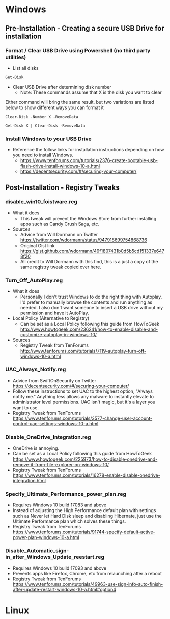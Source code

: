 # Windows

## Pre-Installation - Creating a secure USB Drive for installation

### Format / Clear USB Drive using Powershell (no third party utilities)

* List all disks

`Get-Disk`

* Clear USB Drive after determining disk number
  * Note: These commands assume that X is the disk you want to clear

Either command will bring the same result, but two variations are listed below to show different ways you can format it

`Clear-Disk -Number X -RemoveData`

`Get-Disk X | Clear-Disk -RemoveData`

### Install Windows to your USB Drive

* Reference the follow links for installation instructions depending on how you need to install Windows.
  * https://www.tenforums.com/tutorials/2376-create-bootable-usb-flash-drive-install-windows-10-a.html
  * https://decentsecurity.com/#/securing-your-computer/


## Post-Installation - Registry Tweaks

### disable_win10_foistware.reg
* What it does
  * This tweak will prevent the Windows Store from further installing apps such as Candy Crush Saga, etc.
* Sources
  * Advice from Will Dormann on Twitter https://twitter.com/wdormann/status/947918699754868736 
  * Original Gist link https://gist.github.com/wdormann/49f1807431b0d5b5cd151337e6478f20
  * All credit to Will Dormann with this find, this is a just a copy of the same registry tweak copied over here.

### Turn_Off_AutoPlay.reg
* What it does
  * Personally I don't trust Windows to do the right thing with Autoplay. I'd prefer to manually browse the contents and run anything as needed. I also don't want someone to insert a USB drive without my permission and have it AutoPlay.
* Local Policy (Alternative to Registry)
  * Can be set as a Local Policy following this guide from HowToGeek http://www.howtogeek.com/236241/how-to-enable-disable-and-customize-autoplay-in-windows-10/ 
* Sources
  * Registry Tweak from TenForums http://www.tenforums.com/tutorials/7119-autoplay-turn-off-windows-10-a.html

### UAC_Always_Notify.reg
* Advice from SwiftOnSecurity on Twitter https://decentsecurity.com/#/securing-your-computer/ 
* Follow these instructions to set UAC to the highest option, "Always notify me." Anything less allows any malware to instantly elevate to administrator level permissions. UAC isn't magic, but it's a layer you want to use.
* Registry Tweak from TenForums https://www.tenforums.com/tutorials/3577-change-user-account-control-uac-settings-windows-10-a.html

### Disable_OneDrive_Integration.reg
* OneDrive is annoying.
* Can be set as a Local Policy following this guide from HowToGeek https://www.howtogeek.com/225973/how-to-disable-onedrive-and-remove-it-from-file-explorer-on-windows-10/
* Registry Tweak from TenForums https://www.tenforums.com/tutorials/16278-enable-disable-onedrive-integration.html


### Specify_Ultimate_Performance_power_plan.reg
* Requires Windows 10 build 17083 and above
* Instead of adjusting the High Performance default plan with settings such as Never let Hard Disk sleep and disabling Hibernate, just use the Ultimate Performance plan which solves these things.
* Registry Tweak from TenForums https://www.tenforums.com/tutorials/91744-specify-default-active-power-plan-windows-10-a.html 

### Disable_Automatic_sign-in_after_Windows_Update_reestart.reg
* Requires Windows 10 build 17093 and above
* Prevents apps like Firefox, Chrome, etc from relaunching after a reboot
* Registry Tweak from TenForums https://www.tenforums.com/tutorials/49963-use-sign-info-auto-finish-after-update-restart-windows-10-a.html#option4 


# Linux
